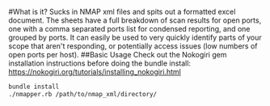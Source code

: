 #What is it?
Sucks in NMAP xml files and spits out a formatted excel document. The sheets have a full breakdown of scan results for open ports, one with a comma separated ports list for condensed reporting, and one grouped by ports. It can easily be used to very quickly identify parts of your scope that aren't responding, or potentially access issues (low numbers of open ports per host).
##Basic Usage
Check out the Nokogiri gem installation instructions before doing the bundle install: https://nokogiri.org/tutorials/installing_nokogiri.html
```bash
bundle install
./nmapper.rb /path/to/nmap_xml/directory/
```
